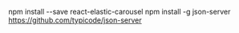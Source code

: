 npm install --save react-elastic-carousel
npm install -g json-server
https://github.com/typicode/json-server